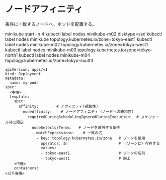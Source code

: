 # ノードアフィニティ

条件に一致するノードへ、ポッドを配置する。




minikube start -n 4
kubectl label nodes minikube-m02 disktype=ssd
kubectl label nodes minikube topology.kubernetes.io/zone=tokyo-east1
kubectl label nodes minikube-m02 topology.kubernetes.io/zone=tokyo-west1
kubectl label nodes minikube-m03 topology.kubernetes.io/zone=tokyo-north1
kubectl label nodes minikube-m04 topology.kubernetes.io/zone=tokyo-south1


~~~
apiVersion: apps/v1
kind: Deployment
metadata:
  name: my-pods
spec:
  <中略>
  template:
    spec:
      affinity:        # アフィニティ(親和性)
        nodeAffinity:    # ノードアフィニティ（ノードへの親和性)
          requiredDuringSchedulingIgnoredDuringExecution:  # スケジュール時に限定
            nodeSelectorTerms:   # ノードを選択する条件
            - matchExpressions:    # 一致の式
              - key: topology.kubernetes.io/zone   # ゾーンを使用
                operator: In                       # （ゾーンに）存在する
                values:
                - tokyo-east1                      # ゾーンの名前
                - tokyo-west1                      # 同上
    <中略>
    containers:
<以下省略>
~~~

